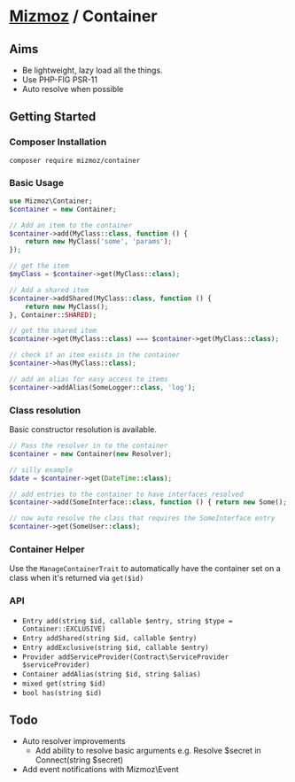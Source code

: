 # [Mizmoz](https://www.mizmoz.com/) / Container

## Aims

- Be lightweight, lazy load all the things.
- Use PHP-FIG PSR-11
- Auto resolve when possible

## Getting Started

### Composer Installation

```
composer require mizmoz/container
```

### Basic Usage

```php
use Mizmoz\Container;
$container = new Container;

// Add an item to the container
$container->add(MyClass::class, function () {
    return new MyClass('some', 'params');
});

// get the item
$myClass = $container->get(MyClass::class);

// Add a shared item
$container->addShared(MyClass::class, function () {
    return new MyClass();
}, Container::SHARED);

// get the shared item
$container->get(MyClass::class) === $container->get(MyClass::class);

// check if an item exists in the container
$container->has(MyClass::class);

// add an alias for easy access to items
$container->addAlias(SomeLogger::class, 'log');

```

### Class resolution

Basic constructor resolution is available.

```php
// Pass the resolver in to the container
$container = new Container(new Resolver);

// silly example
$date = $container->get(DateTime::class);

// add entries to the container to have interfaces resolved
$container->add(SomeInterface::class, function () { return new Some(); });

// now auto resolve the class that requires the SomeInterface entry
$container->get(SomeUser::class);
```

### Container Helper

Use the `ManageContainerTrait` to automatically have the container set on a class when it's returned via `get($id)`

### API

- `Entry add(string $id, callable $entry, string $type = Container::EXCLUSIVE)`
- `Entry addShared(string $id, callable $entry)`
- `Entry addExclusive(string $id, callable $entry)`
- `Provider addServiceProvider(Contract\ServiceProvider $serviceProvider)`
- `Container addAlias(string $id, string $alias)`
- `mixed get(string $id)`
- `bool has(string $id)`

## Todo

- Auto resolver improvements
    - Add ability to resolve basic arguments e.g. Resolve $secret in Connect(string $secret)
- Add event notifications with Mizmoz\Event